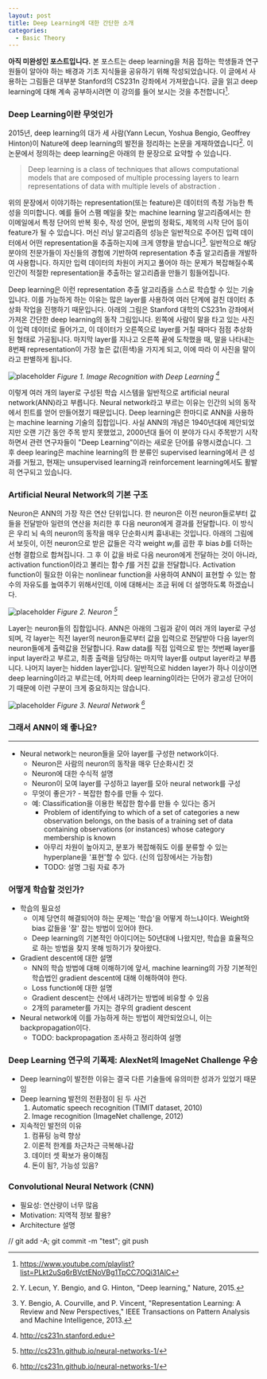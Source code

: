 ```yaml
---
layout: post
title: Deep Learning에 대한 간단한 소개
categories:
  - Basic Theory
---
```

**아직 미완성인 포스트입니다.** 본 포스트는 deep learning을 처음 접하는 학생들과 연구원들이 알아야 하는 배경과 기초 지식들을 공유하기 위해 작성되었습니다. 이 글에서 사용하는 그림들은 대부분 Stanford의 CS231n 강좌에서 가져왔습니다. 글을 읽고 deep learning에 대해 계속 공부하시려면 이 강의를 들어 보시는 것을 추천합니다[^CS231n16_YouTube].

### Deep Learning이란 무엇인가
2015년, deep learning의 대가 세 사람(Yann Lecun, Yoshua Bengio, Geoffrey Hinton)이 Nature에 deep learning의 발전을 정리하는 논문을 게재하였습니다[^LeCun15]. 이 논문에서 정의하는 deep learning은 아래의 한 문장으로 요약할 수 있습니다.

> Deep learning is a class of techniques that allows computational models that are composed of multiple processing layers to learn representations of data with multiple levels of abstraction .

위의 문장에서 이야기하는 representation(또는 feature)은 데이터의 측정 가능한 특성을 의미합니다. 예를 들어 스팸 메일을 찾는 machine learning 알고리즘에서는 한 이메일에서 특정 단어의 반복 횟수, 작성 언어, 문법의 정확도, 제목의 시작 단어 등이 feature가 될 수 있습니다. 머신 러닝 알고리즘의 성능은 일반적으로 주어진 입력 데이터에서 어떤 representation을 추출하는지에 크게 영향을 받습니다[^Bengio13]. 일반적으로 해당 분야의 전문가들이 자신들의 경험에 기반하여 representation 추출 알고리즘을 개발하여 사용합니다. 하지만 입력 데이터의 차원이 커지고 풀어야 하는 문제가 복잡해질수록 인간이 적절한 representation을 추출하는 알고리즘을 만들기 힘들어집니다.

Deep learning은 이런 representation 추출 알고리즘을 스스로 학습할 수 있는 기술입니다. 이를 가능하게 하는 이유는 많은 layer를 사용하여 여러 단계에 걸친 데이터 추상화 작업을 진행하기 때문입니다. 아래의 그림은 Stanford 대학의 CS231n 강좌에서 가져온 간단한 deep learning의 동작 그림입니다. 왼쪽에 사람이 말을 타고 있는 사진이 입력 데이터로 들어가고, 이 데이터가 오른쪽으로 layer를 거칠 때마다 점점 추상화된 형태로 가공됩니다. 마지막 layer를 지나고 오른쪽 끝에 도착했을 때, 말을 나타내는 8번째 representation이 가장 높은 값(흰색)을 가지게 되고, 이에 따라 이 사진을 말이라고 판별하게 됩니다.

![placeholder](https://i.imgur.com/ahRk6zc.png "Figure 1")
*Figure 1. Image Recognition with Deep Learning [^CS231n17]*

이렇게 여러 개의 layer로 구성된 학습 시스템을 일반적으로 artificial neural network(ANN)라고 부릅니다. Neural network라고 부르는 이유는 인간의 뇌의 동작에서 힌트를 얻어 만들어졌기 때문입니다. Deep learning은 한마디로 ANN을 사용하는 machine learning 기술의 집합입니다. 사실 ANN의 개념은 1940년대에 제안되었지만 오랜 기간 동안 주목 받지 못했었고, 2000년대 들어 이 분야가 다시 주목받기 시작하면서 관련 연구자들이 "Deep Learning"이라는 새로운 단어를 유행시켰습니다. 그 후 deep learing은 machine learning의 한 분류인 supervised learning에서 큰 성과를 거뒀고, 현재는 unsupervised learning과 reinforcement learning에서도 활발히 연구되고 있습니다.

### Artificial Neural Network의 기본 구조

Neuron은 ANN의 가장 작은 연산 단위입니다. 한 neuron은 이전 neuron들로부터 값들을 전달받아 일련의 연산을 처리한 후 다음 neuron에게 결과를 전달합니다. 이 방식은 우리 뇌 속의 neuron의 동작을 매우 단순화시켜 흉내내는 것입니다. 아래의 그림에서 보듯이, 이전 neuron으로 받은 값들은 각각 weight $w_i$를 곱한 후 bias $b$를 더하는 선형 결합으로 합쳐집니다. 그 후 이 값을 바로 다음 neuron에게 전달하는 것이 아니라, activation function이라고 불리는 함수 $f$를 거친 값을 전달합니다. Activation function이 필요한 이유는 nonlinear function을 사용하여 ANN이 표현할 수 있는 함수의 자유도를 높여주기 위해서인데, 이에 대해서는 조금 뒤에 더 설명하도록 하겠습니다.

![placeholder](https://i.imgur.com/5H9IqY4.jpg "Figure 2")
*Figure 2. Neuron [^CS231n17_2]*

Layer는 neuron들의 집합입니다. ANN은 아래의 그림과 같이 여러 개의 layer로 구성되며, 각 layer는 직전 layer의 neuron들로부터 값을 입력으로 전달받아 다음 layer의 neuron들에게 출력값을 전달합니다. Raw data를 직접 입력으로 받는 첫번째 layer를 input layer라고 부르고, 최종 출력을 담당하는 마지막 layer를 output layer라고 부릅니다. 나머지 layer는 hidden layer입니다. 일반적으로 hidden layer가 하나 이상이면 deep learning이라고 부르는데, 어차피 deep learning이라는 단어가 광고성 단어이기 때문에 이런 구분이 크게 중요하지는 않습니다.

![placeholder](https://i.imgur.com/WYV1zUu.jpg "Figure 3")
*Figure 3. Neural Network [^CS231n17_2]*

### 그래서 ANN이 왜 좋나요?


---
* Neural network는 neuron들을 모아 layer를 구성한 network이다.
  + Neuron은 사람의 neuron의 동작을 매우 단순화시킨 것
  + Neuron에 대한 수식적 설명
  + Neuron이 모여 layer를 구성하고 layer를 모아 neural network를 구성
  + 무엇이 좋은가? - 복잡한 함수를 만들 수 있다.
  + 예: Classification을 이용한 복잡한 함수를 만들 수 있다는 증거
    - Problem of identifying to which of a set of categories a new observation belongs, on the basis of a training set of data containing observations (or instances) whose category membership is known
    - 아무리 차원이 높아지고, 분포가 복잡해줘도 이를 분류할 수 있는 hyperplane을 '표현'할 수 있다. (신의 입장에서는 가능함)
    - TODO: 설명 그림 자료 추가

### 어떻게 학습할 것인가?

* 학습의 필요성
  + 이제 당연히 해결되어야 하는 문제는 '학습'을 어떻게 하느냐이다. Weight와 bias 값들을 '잘' 잡는 방법이 있어야 한다.
  + Deep learning의 기본적인 아이디어는 50년대에 나왔지만, 학습을 효율적으로 하는 방법을 찾지 못해 빙하기가 찾아왔다.
* Gradient descent에 대한 설명
  + NN의 학습 방법에 대해 이해하기에 앞서, machine learning의 가장 기본적인 학습법인 gradient descent에 대해 이해하여야 한다.
  + Loss function에 대한 설명
  + Gradient descent는 산에서 내려가는 방법에 비유할 수 있음
  + 2개의 parameter를 가지는 경우의 gradient descent
* Neural network에 이를 가능하게 하는 방법이 제안되었으니, 이는 backpropagation이다.
  + TODO: backpropagation 조사하고 정리하여 설명

### Deep Learning 연구의 기폭제: AlexNet의 ImageNet Challenge 우승

* Deep learning이 발전한 이유는 결국 다른 기술들에 유의미한 성과가 있었기 때문임
* Deep learning 발전의 전환점이 된 두 사건
  1. Automatic speech recognition (TIMIT dataset, 2010)
  2. Image recognition (ImageNet challenge, 2012)
* 지속적인 발전의 이유
  1. 컴퓨팅 능력 향상
  2. 이론적 한계를 차근차근 극복해나감
  3. 데이터 셋 확보가 용이해짐
  4. 돈이 됨?, 가능성 있음?


[^CS231n16_YouTube]: https://www.youtube.com/playlist?list=PLkt2uSq6rBVctENoVBg1TpCC7OQi31AlC
[^LeCun15]: Y. Lecun, Y. Bengio, and G. Hinton, "Deep learning," Nature, 2015.
[^Bengio13]: Y. Bengio, A. Courville, and P. Vincent, "Representation Learning: A Review and New Perspectives," IEEE Transactions on Pattern Analysis and Machine Intelligence, 2013.
[^CS231n17]: http://cs231n.stanford.edu
[^CS231n17_2]: http://cs231n.github.io/neural-networks-1/

### Convolutional Neural Network (CNN)

* 필요성: 연산량이 너무 많음
* Motivation: 지역적 정보 활용?
* Architecture 설명


// git add -A; git commit -m "test"; git push
